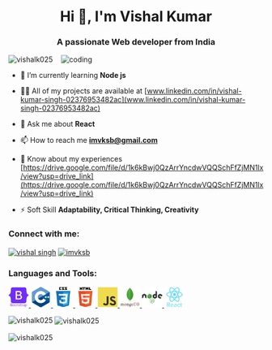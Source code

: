 <h1 align="center">Hi 👋, I'm Vishal Kumar</h1>
<h3 align="center">A passionate Web developer from India</h3>
<img align="right" alt="coding" width="400" src="https://user-images.githubusercontent.com/55389276/140866485-8fb1c876-9a8f-4d6a-98dc-08c4981eaf70.gif ">

<p align="left"> <img src="https://komarev.com/ghpvc/?username=vishalk025&label=Profile%20views&color=0e75b6&style=flat" alt="vishalk025" /> </p>

- 🌱 I’m currently learning **Node js**

- 👨‍💻 All of my projects are available at [www.linkedin.com/in/vishal-kumar-singh-02376953482ac](www.linkedin.com/in/vishal-kumar-singh-02376953482ac)

- 💬 Ask me about **React**

- 📫 How to reach me **imvksb@gmail.com**

- 📄 Know about my experiences [https://drive.google.com/file/d/1k6kBwj0QzArrYncdwVQQSchFfZjMN1lx/view?usp=drive_link](https://drive.google.com/file/d/1k6kBwj0QzArrYncdwVQQSchFfZjMN1lx/view?usp=drive_link)

- ⚡ Soft Skill **Adaptability, Critical Thinking, Creativity**

<h3 align="left">Connect with me:</h3>
<p align="left">
<a href="https://linkedin.com/in/vishal singh" target="blank"><img align="center" src="https://raw.githubusercontent.com/rahuldkjain/github-profile-readme-generator/master/src/images/icons/Social/linked-in-alt.svg" alt="vishal singh" height="30" width="40" /></a>
<a href="https://www.leetcode.com/imvksb" target="blank"><img align="center" src="https://raw.githubusercontent.com/rahuldkjain/github-profile-readme-generator/master/src/images/icons/Social/leet-code.svg" alt="imvksb" height="30" width="40" /></a>
</p>

<h3 align="left">Languages and Tools:</h3>
<p align="left"> <a href="https://getbootstrap.com" target="_blank" rel="noreferrer"> <img src="https://raw.githubusercontent.com/devicons/devicon/master/icons/bootstrap/bootstrap-plain-wordmark.svg" alt="bootstrap" width="40" height="40"/> </a> <a href="https://www.w3schools.com/cpp/" target="_blank" rel="noreferrer"> <img src="https://raw.githubusercontent.com/devicons/devicon/master/icons/cplusplus/cplusplus-original.svg" alt="cplusplus" width="40" height="40"/> </a> <a href="https://www.w3schools.com/css/" target="_blank" rel="noreferrer"> <img src="https://raw.githubusercontent.com/devicons/devicon/master/icons/css3/css3-original-wordmark.svg" alt="css3" width="40" height="40"/> </a> <a href="https://www.w3.org/html/" target="_blank" rel="noreferrer"> <img src="https://raw.githubusercontent.com/devicons/devicon/master/icons/html5/html5-original-wordmark.svg" alt="html5" width="40" height="40"/> </a> <a href="https://developer.mozilla.org/en-US/docs/Web/JavaScript" target="_blank" rel="noreferrer"> <img src="https://raw.githubusercontent.com/devicons/devicon/master/icons/javascript/javascript-original.svg" alt="javascript" width="40" height="40"/> </a> <a href="https://www.mongodb.com/" target="_blank" rel="noreferrer"> <img src="https://raw.githubusercontent.com/devicons/devicon/master/icons/mongodb/mongodb-original-wordmark.svg" alt="mongodb" width="40" height="40"/> </a> <a href="https://nodejs.org" target="_blank" rel="noreferrer"> <img src="https://raw.githubusercontent.com/devicons/devicon/master/icons/nodejs/nodejs-original-wordmark.svg" alt="nodejs" width="40" height="40"/> </a> <a href="https://reactjs.org/" target="_blank" rel="noreferrer"> <img src="https://raw.githubusercontent.com/devicons/devicon/master/icons/react/react-original-wordmark.svg" alt="react" width="40" height="40"/> </a> </p>

<p><img align="left" src="https://github-readme-stats.vercel.app/api/top-langs?username=vishalk025&show_icons=true&locale=en&layout=compact" alt="vishalk025" /></p>

<p>&nbsp;<img align="center" src="https://github-readme-stats.vercel.app/api?username=vishalk025&show_icons=true&locale=en" alt="vishalk025" /></p>

<p><img align="center" src="https://github-readme-streak-stats.herokuapp.com/?user=vishalk025&" alt="vishalk025" /></p>
